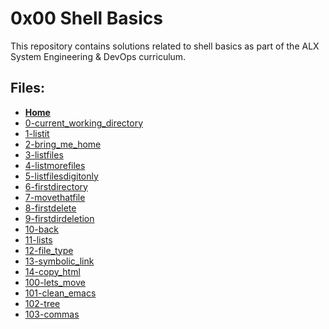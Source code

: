# 0x00 Shell Basics

This repository contains solutions related to shell basics as part of the ALX System Engineering & DevOps curriculum.

## Files:

- **[Home](https://github.com/Drihmia/alx-system_engineering-devops/blob/master/README.md)**
- [0-current_working_directory](https://github.com/Drihmia/alx-system_engineering-devops/tree/master/0x00-shell_basics/0-current_working_directory)
- [1-listit](https://github.com/Drihmia/alx-system_engineering-devops/tree/master/0x00-shell_basics/1-listit)
- [2-bring_me_home](https://github.com/Drihmia/alx-system_engineering-devops/tree/master/0x00-shell_basics/2-bring_me_home)
- [3-listfiles](https://github.com/Drihmia/alx-system_engineering-devops/tree/master/0x00-shell_basics/3-listfiles)
- [4-listmorefiles](https://github.com/Drihmia/alx-system_engineering-devops/tree/master/0x00-shell_basics/4-listmorefiles)
- [5-listfilesdigitonly](https://github.com/Drihmia/alx-system_engineering-devops/tree/master/0x00-shell_basics/5-listfilesdigitonly)
- [6-firstdirectory](https://github.com/Drihmia/alx-system_engineering-devops/tree/master/0x00-shell_basics/6-firstdirectory)
- [7-movethatfile](https://github.com/Drihmia/alx-system_engineering-devops/tree/master/0x00-shell_basics/7-movethatfile)
- [8-firstdelete](https://github.com/Drihmia/alx-system_engineering-devops/tree/master/0x00-shell_basics/8-firstdelete)
- [9-firstdirdeletion](https://github.com/Drihmia/alx-system_engineering-devops/tree/master/0x00-shell_basics/9-firstdirdeletion)
- [10-back](https://github.com/Drihmia/alx-system_engineering-devops/tree/master/0x00-shell_basics/10-back)
- [11-lists](https://github.com/Drihmia/alx-system_engineering-devops/tree/master/0x00-shell_basics/11-lists)
- [12-file_type](https://github.com/Drihmia/alx-system_engineering-devops/tree/master/0x00-shell_basics/12-file_type)
- [13-symbolic_link](https://github.com/Drihmia/alx-system_engineering-devops/tree/master/0x00-shell_basics/13-symbolic_link)
- [14-copy_html](https://github.com/Drihmia/alx-system_engineering-devops/tree/master/0x00-shell_basics/14-copy_html)
- [100-lets_move](https://github.com/Drihmia/alx-system_engineering-devops/tree/master/0x00-shell_basics/100-lets_move)
- [101-clean_emacs](https://github.com/Drihmia/alx-system_engineering-devops/tree/master/0x00-shell_basics/101-clean_emacs)
- [102-tree](https://github.com/Drihmia/alx-system_engineering-devops/tree/master/0x00-shell_basics/102-tree)
- [103-commas](https://github.com/Drihmia/alx-system_engineering-devops/tree/master/0x00-shell_basics/103-commas)
